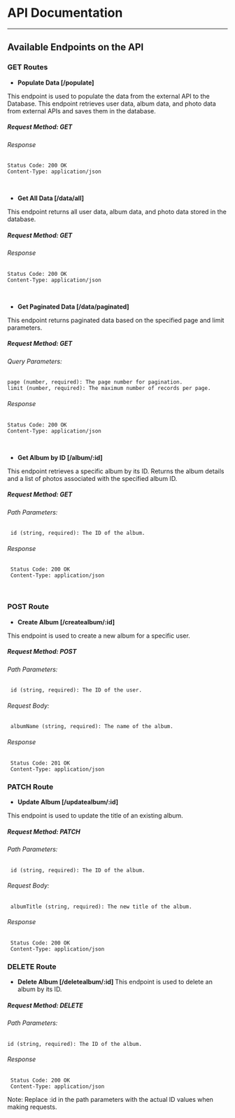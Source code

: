 # API Documentation
---

## Available Endpoints on the API

### GET Routes
- <strong> Populate Data [/populate] </strong>
<lb>
This endpoint is used to populate the data from the external API to the Database.
This endpoint retrieves user data, album data, and photo data from external APIs and saves them in the database.

##### Request Method: GET
  ###### Response
    Status Code: 200 OK
    Content-Type: application/json

<br>

- <strong> Get All Data [/data/all] </strong>
<lb>
This endpoint returns all user data, album data, and photo data stored in the database.

##### Request Method: GET
  ###### Response
    Status Code: 200 OK
    Content-Type: application/json

<br>

- <strong> Get Paginated Data [/data/paginated] </strong>
<lb>
This endpoint returns paginated data based on the specified page and limit parameters.

##### Request Method: GET
  ###### Query Parameters:
    page (number, required): The page number for pagination.
    limit (number, required): The maximum number of records per page.

  ###### Response
    Status Code: 200 OK
    Content-Type: application/json

<br>

 - <strong> Get Album by ID [/album/:id] </strong>
<lb>
This endpoint retrieves a specific album by its ID. Returns the album details and a list of photos associated with the specified album ID.

 ##### Request Method: GET
   ###### Path Parameters:
     id (string, required): The ID of the album.

   ###### Response
     Status Code: 200 OK
     Content-Type: application/json

  <br>

### POST Route

  - <strong> Create Album [/createalbum/:id] </strong>
 <ld>
This endpoint is used to create a new album for a specific user.

 ##### Request Method: POST
   ###### Path Parameters:
     id (string, required): The ID of the user.

   ###### Request Body:
     albumName (string, required): The name of the album.

   ###### Response
     Status Code: 201 OK
     Content-Type: application/json


### PATCH Route

   - <strong> Update Album [/updatealbum/:id] </strong>
   <lb>
This endpoint is used to update the title of an existing album.

 ##### Request Method: PATCH
   ###### Path Parameters:
     id (string, required): The ID of the album.

   ###### Request Body:
     albumTitle (string, required): The new title of the album.

   ###### Response
     Status Code: 200 OK
     Content-Type: application/json


### DELETE Route

 - <strong> Delete Album [/deletealbum/:id] </strong>
     <lb>
This endpoint is used to delete an album by its ID.

 ##### Request Method: DELETE
   ###### Path Parameters:
    id (string, required): The ID of the album.

   ###### Response
     Status Code: 200 OK
     Content-Type: application/json


Note: Replace :id in the path parameters with the actual ID values when making requests.

